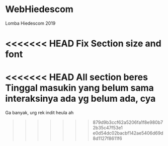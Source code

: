 # WebHiedescom
Lomba Hiedescom 2019

<<<<<<< HEAD
Fix Section size and font
=======
<<<<<<< HEAD
All section beres
Tinggal masukin yang belum sama interaksinya ada yg belum ada, cya
=======
Ga banyak, urg rek indit heula ah
>>>>>>> 879d9b3ccf62a5206fa1f8e980b72b35c47f53e1
>>>>>>> e0d54dc02bacbf142ae5406d69d8d1127f8611f6
